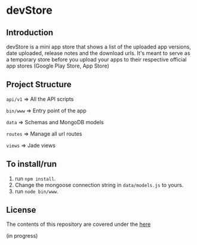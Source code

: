 # devStore

## Introduction
devStore is a mini app store that shows a list of the uploaded app versions, date uploaded, release notes and the download urls. It's meant to serve as a temporary store before you upload your apps to their respective official app stores (Google Play Store, App Store)

## Project Structure
`api/v1` => All the API scripts

`bin/www` => Entry point of the app

`data` => Schemas and MongoDB models

`routes` => Manage all url routes

`views` => Jade views

## To install/run

1. run `npm install`.
2. Change the mongoose connection string in `data/models.js` to yours.
3. run `node bin/www`.

## License
The contents of this repository are covered under the [here](https://github.com/biodunalfet/devStore/blob/master/LICENSE)

(in progress)